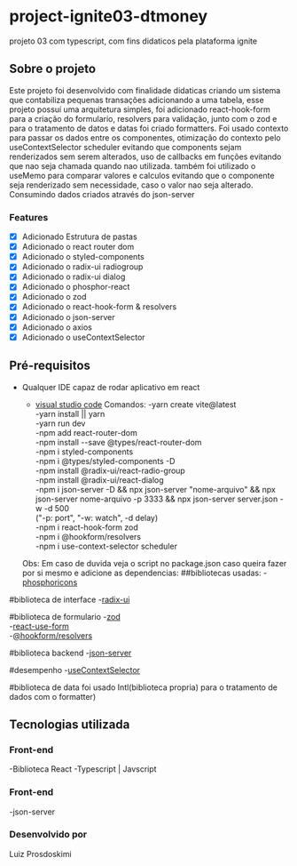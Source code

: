 # project-ignite03-dtmoney
projeto 03 com typescript, com fins didaticos pela plataforma ignite

## Sobre o projeto

Este projeto foi desenvolvido com finalidade didaticas criando um sistema que contabiliza pequenas transações adicionando a uma tabela, esse projeto possuí uma arquitetura simples, foi adicionado
react-hook-form para a criação do formulario, resolvers para validação, junto com o zod e para o tratamento de datos e datas foi criado formatters. Foi usado contexto para passar os dados entre os componentes,
otimização do contexto pelo useContextSelector scheduler evitando que components sejam renderizados sem serem alterados, uso de callbacks em funções evitando que nao seja chamada quando nao utilizada. também foi utilizado 
o useMemo para comparar valores e calculos evitando que o componente seja renderizado sem necessidade, caso o valor nao seja alterado. Consumindo dados criados através do json-server

### Features

- [x] Adicionado Estrutura de pastas
- [x] Adicionado o react router dom
- [x] Adicionado o styled-components
- [x] Adicionado o radix-ui radiogroup
- [x] Adicionado o radix-ui dialog
- [x] Adicionado o phosphor-react
- [x] Adicionado o zod
- [x] Adicionado o react-hook-form & resolvers
- [x] Adicionado o json-server
- [x] Adicionado o axios
- [x] Adicionado o useContextSelector

## Pré-requisitos

- Qualquer IDE capaz de rodar aplicativo em react

  - [visual studio code](https://code.visualstudio.com/)
  Comandos:
  -yarn create vite@latest  
  -yarn install || yarn  
  -yarn run dev  
  -npm add react-router-dom  
  -npm install --save @types/react-router-dom  
  -npm i styled-components  
  -npm i @types/styled-components -D  
  -npm install @radix-ui/react-radio-group  
  -npm install @radix-ui/react-dialog  
  -npm i json-server -D && npx json-server "nome-arquivo" && npx json-server nome-arquivo -p 3333 && npx json-server server.json -w -d 500  
  ("-p: port", "-w: watch", -d delay)  
  -npm i react-hook-form zod  
  -npm i @hookform/resolvers  
  -npm i use-context-selector scheduler  
  
  Obs: Em caso de duvida veja o script no package.json
  caso queira fazer por si mesmo e adicione as dependencias:
##bibliotecas usadas:
-[phosphoricons](https://phosphoricons.com/)  

#biblioteca de interface
-[radix-ui](https://www.radix-ui.com/)  

#biblioteca de formulario
-[zod](https://zod.dev/)  
-[react-use-form](https://react-hook-form.com/)  
-[@hookform/resolvers](https://www.npmjs.com/package/@hookform/resolvers)  

#biblioteca backend
-[json-server](https://github.com/typicode/json-server)  

#desempenho
-[useContextSelector](https://www.npmjs.com/package/use-context-selector)  

#biblioteca de data
 foi usado Intl(biblioteca propria) para o tratamento de dados com o formatter)  

## Tecnologias utilizada

### Front-end

-Biblioteca React
-Typescript | Javscript

### Front-end

-json-server

### Desenvolvido por

Luiz Prosdoskimi
